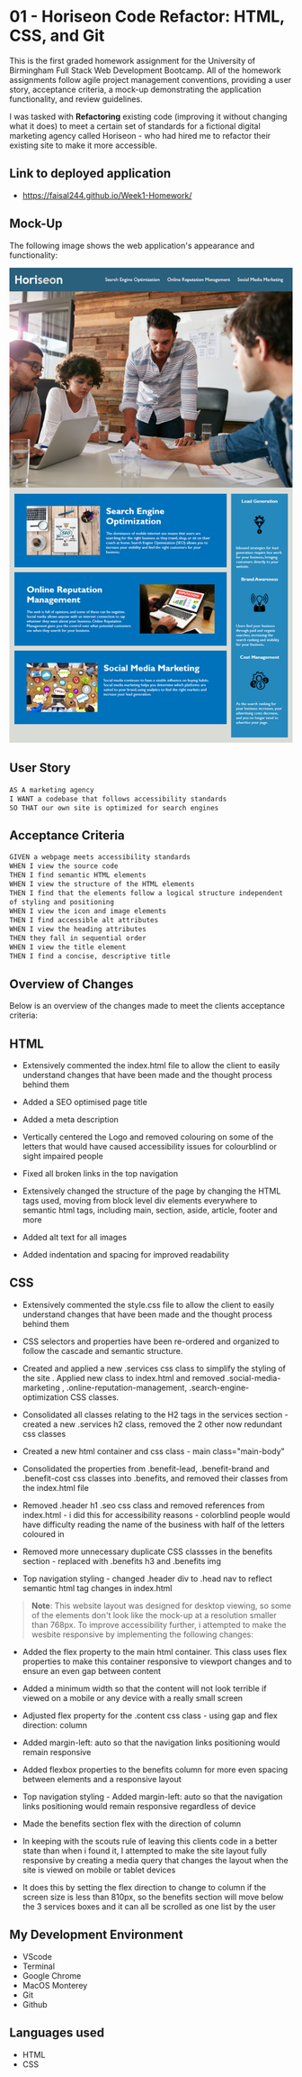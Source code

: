 # 01 - Horiseon Code Refactor: HTML, CSS, and Git

This is the first graded homework assignment for the University of Birmingham Full Stack Web Development Bootcamp. All of the homework assignments follow agile project management conventions, providing a user story, acceptance criteria, a mock-up demonstrating the application functionality, and review guidelines. 

I was tasked with **Refactoring** existing code (improving it without changing what it does) to meet a certain set of standards for a fictional digital marketing agency called Horiseon - who had hired me to refactor their existing site to make it more accessible. 

## Link to deployed application

* https://faisal244.github.io/Week1-Homework/


## Mock-Up

The following image shows the web application's appearance and functionality:

![The Horiseon webpage includes a navigation bar, a header image, and cards with text and images at the bottom of the page.](./Assets/01-html-css-git-homework-demo.png)


## User Story

```
AS A marketing agency
I WANT a codebase that follows accessibility standards
SO THAT our own site is optimized for search engines
```

## Acceptance Criteria

```
GIVEN a webpage meets accessibility standards
WHEN I view the source code
THEN I find semantic HTML elements
WHEN I view the structure of the HTML elements
THEN I find that the elements follow a logical structure independent of styling and positioning
WHEN I view the icon and image elements
THEN I find accessible alt attributes
WHEN I view the heading attributes
THEN they fall in sequential order
WHEN I view the title element
THEN I find a concise, descriptive title
```

## Overview of Changes

Below is an overview of the changes made to meet the clients acceptance criteria:


## HTML

* Extensively commented the index.html file to allow the client to easily understand changes that have been made and the thought process behind them

* Added a SEO optimised page title

* Added a meta description

* Vertically centered the Logo and removed colouring on   some of the letters that would have caused accessibility issues for colourblind or sight impaired people

* Fixed all broken links in the top navigation

* Extensively changed the structure of the page by changing the HTML tags used, moving from block level div elements everywhere to semantic html tags, including main, section, aside, article, footer and more

* Added alt text for all images

* Added indentation and spacing for improved readability


## CSS

* Extensively commented the style.css file to allow the client to easily understand changes that have been made and the thought process behind them

* CSS selectors and properties have been re-ordered and organized to follow the cascade and semantic structure.

* Created and applied a new .services css class to simplify the styling of the site . Applied new class to index.html and removed .social-media-marketing , .online-reputation-management, .search-engine-optimization CSS classes.

* Consolidated all classes relating to the H2 tags in the services section - created a new .services h2 class, removed the 2 other now redundant css classes

* Created a new html container and css class - main class="main-body"

* Consolidated the properties from .benefit-lead, .benefit-brand and .benefit-cost css classes into .benefits, and removed their classes from the index.html file

* Removed .header h1 .seo css class and removed references from index.html - i did this for accessibility reasons - colorblind people would have difficulty reading the name of the business with half of the letters coloured in 

* Removed more unnecessary duplicate CSS classses in the benefits section - replaced with .benefits h3 and .benefits img

* Top navigation styling - changed .header div to .head nav to reflect semantic html tag changes in index.html



> **Note**: This website layout was designed for desktop viewing, so some of the elements don't look like the mock-up at a resolution smaller than 768px. To improve accessibility further, i attempted to make the wesbite responsive by implementing the following changes:

* Added the flex property to the main html container. This class uses flex properties to make this container responsive to viewport changes and to ensure an even gap between content

*  Added a minimum width so that the content will not look terrible if viewed on a mobile or any device with a really small screen 

* Adjusted flex property for the .content css class - using gap and flex direction: column

* Added  margin-left: auto so that the navigation links positioning would remain responsive


* Added flexbox properties to the benefits column for more even spacing between elements and a responsive layout 

* Top navigation styling - Added  margin-left: auto so that the navigation links positioning would remain responsive regardless of device

* Made the benefits section flex with the direction of column

* In keeping with the scouts rule of leaving this clients code in a better state than when i found it, I attempted to make the site layout fully responsive by creating a media query that changes the layout when the site is viewed on mobile or tablet devices 

* It does this by setting the flex direction to change to column if the screen size is less than 810px, so the benefits section will move below the 3 services boxes and it can all be scrolled as one list by the user

## My Development Environment

* VScode
* Terminal
* Google Chrome
* MacOS Monterey 
* Git
* Github

## Languages used

* HTML
* CSS